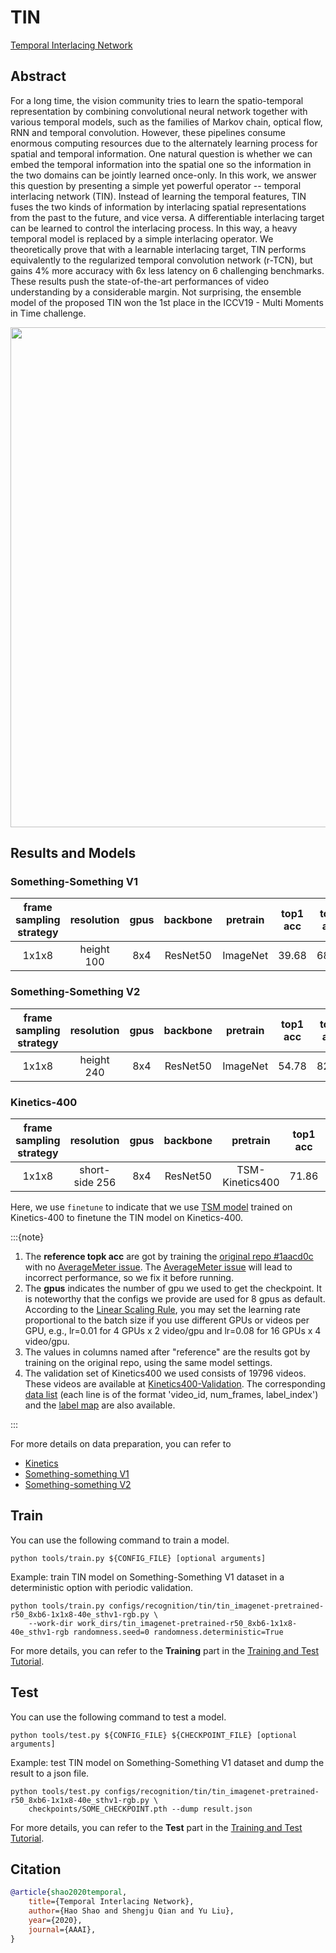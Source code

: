 # TIN

[Temporal Interlacing Network](https://ojs.aaai.org/index.php/AAAI/article/view/6872)

<!-- [ALGORITHM] -->

## Abstract

<!-- [ABSTRACT] -->

For a long time, the vision community tries to learn the spatio-temporal representation by combining convolutional neural network together with various temporal models, such as the families of Markov chain, optical flow, RNN and temporal convolution. However, these pipelines consume enormous computing resources due to the alternately learning process for spatial and temporal information. One natural question is whether we can embed the temporal information into the spatial one so the information in the two domains can be jointly learned once-only. In this work, we answer this question by presenting a simple yet powerful operator -- temporal interlacing network (TIN). Instead of learning the temporal features, TIN fuses the two kinds of information by interlacing spatial representations from the past to the future, and vice versa. A differentiable interlacing target can be learned to control the interlacing process. In this way, a heavy temporal model is replaced by a simple interlacing operator. We theoretically prove that with a learnable interlacing target, TIN performs equivalently to the regularized temporal convolution network (r-TCN), but gains 4% more accuracy with 6x less latency on 6 challenging benchmarks. These results push the state-of-the-art performances of video understanding by a considerable margin. Not surprising, the ensemble model of the proposed TIN won the 1st place in the ICCV19 - Multi Moments in Time challenge.

<!-- [IMAGE] -->

<div align=center>
<img src="https://user-images.githubusercontent.com/34324155/143018602-d32bd546-e4f5-442c-9173-e4303676efb3.png" width="800"/>
</div>

## Results and Models

### Something-Something V1

| frame sampling strategy | resolution | gpus | backbone | pretrain | top1 acc | top5 acc | reference top1 acc | reference top5 acc | testing protocol | inference time(video/s) | gpu_mem(M) |      config       |      ckpt       |      log       |
| :---------------------: | :--------: | :--: | :------: | :------: | :------: | :------: | :----------------: | :----------------: | :--------------: | :---------------------: | :--------: | :---------------: | :-------------: | :------------: |
|          1x1x8          | height 100 | 8x4  | ResNet50 | ImageNet |  39.68   |  68.55   |       44.04        |       72.72        | 8 clips x 1 crop |            x            |    6181    | [config](/configs/recognition/tin/tin_imagenet-pretrained-r50_8xb6-1x1x8-40e_sthv1-rgb.py) | [ckpt](https://download.openmmlab.com/mmaction/v1.0/recognition/tin/tin_imagenet-pretrained-r50_8xb6-1x1x8-40e_sthv1-rgb/tin_imagenet-pretrained-r50_8xb6-1x1x8-40e_sthv1-rgb_20220913-9b7804d6.pth) | [log](https://download.openmmlab.com/mmaction/v1.0/recognition/tin/tin_imagenet-pretrained-r50_8xb6-1x1x8-40e_sthv1-rgb/tin_imagenet-pretrained-r50_8xb6-1x1x8-40e_sthv1-rgb.log) |

### Something-Something V2

| frame sampling strategy | resolution | gpus | backbone | pretrain | top1 acc | top5 acc | reference top1 acc | reference top5 acc | testing protocol | inference time(video/s) | gpu_mem(M) |      config       |      ckpt       |      log       |
| :---------------------: | :--------: | :--: | :------: | :------: | :------: | :------: | :----------------: | :----------------: | :--------------: | :---------------------: | :--------: | :---------------: | :-------------: | :------------: |
|          1x1x8          | height 240 | 8x4  | ResNet50 | ImageNet |  54.78   |  82.18   |       56.48        |       83.45        | 8 clips x 1 crop |            x            |    6185    | [config](/configs/recognition/tin/tin_imagenet-pretrained-r50_8xb6-1x1x8-40e_sthv2-rgb.py) | [ckpt](https://download.openmmlab.com/mmaction/v1.0/recognition/tin/tin_imagenet-pretrained-r50_8xb6-1x1x8-40e_sthv2-rgb/tin_imagenet-pretrained-r50_8xb6-1x1x8-40e_sthv2-rgb_20220913-84f9b4b0.pth) | [log](https://download.openmmlab.com/mmaction/v1.0/recognition/tin/tin_imagenet-pretrained-r50_8xb6-1x1x8-40e_sthv2-rgb/tin_imagenet-pretrained-r50_8xb6-1x1x8-40e_sthv2-rgb.log) |

### Kinetics-400

| frame sampling strategy |   resolution   | gpus | backbone |    pretrain     | top1 acc | top5 acc | testing protocol | inference time(video/s) | gpu_mem(M) |          config           |          ckpt           |           log           |
| :---------------------: | :------------: | :--: | :------: | :-------------: | :------: | :------: | :--------------: | :---------------------: | :--------: | :-----------------------: | :---------------------: | :---------------------: |
|          1x1x8          | short-side 256 | 8x4  | ResNet50 | TSM-Kinetics400 |  71.86   |  90.44   | 8 clips x 1 crop |            x            |    6185    | [config](/configs/recognition/tin/tin_imagenet-pretrained-r50_8xb6-1x1x8-40e_sthv2-rgb.py) | [ckpt](https://download.openmmlab.com/mmaction/v1.0/recognition/tin/tin_kinetics400-pretrained-tsm-r50_1x1x8-50e_kinetics400-rgb/tin_kinetics400-pretrained-tsm-r50_1x1x8-50e_kinetics400-rgb_20220913-7f10d0c0.pth) | [log](https://download.openmmlab.com/mmaction/v1.0/recognition/tin/tin_kinetics400-pretrained-tsm-r50_1x1x8-50e_kinetics400-rgb/tin_kinetics400-pretrained-tsm-r50_1x1x8-50e_kinetics400-rgb.log) |

Here, we use `finetune` to indicate that we use [TSM model](https://download.openmmlab.com/mmaction/v1.0/v1.0/recognition/tsm/tsm_imagenet-pretrained-r50_8xb16-1x1x8-50e_kinetics400-rgb/tsm_imagenet-pretrained-r50_8xb16-1x1x8-50e_kinetics400-rgb_20220831-64d69186.pth) trained on Kinetics-400 to finetune the TIN model on Kinetics-400.

:::{note}

1. The **reference topk acc** are got by training the [original repo #1aacd0c](https://github.com/deepcs233/TIN/tree/1aacd0c4c30d5e1d334bf023e55b855b59f158db) with no [AverageMeter issue](https://github.com/deepcs233/TIN/issues/4).
   The [AverageMeter issue](https://github.com/deepcs233/TIN/issues/4) will lead to incorrect performance, so we fix it before running.
2. The **gpus** indicates the number of gpu we used to get the checkpoint. It is noteworthy that the configs we provide are used for 8 gpus as default.
   According to the [Linear Scaling Rule](https://arxiv.org/abs/1706.02677), you may set the learning rate proportional to the batch size if you use different GPUs or videos per GPU,
   e.g., lr=0.01 for 4 GPUs x 2 video/gpu and lr=0.08 for 16 GPUs x 4 video/gpu.
3. The values in columns named after "reference" are the results got by training on the original repo, using the same model settings.
4. The validation set of Kinetics400 we used consists of 19796 videos. These videos are available at [Kinetics400-Validation](https://mycuhk-my.sharepoint.com/:u:/g/personal/1155136485_link_cuhk_edu_hk/EbXw2WX94J1Hunyt3MWNDJUBz-nHvQYhO9pvKqm6g39PMA?e=a9QldB). The corresponding [data list](https://download.openmmlab.com/mmaction/v1.0/dataset/k400_val/kinetics_val_list.txt) (each line is of the format 'video_id, num_frames, label_index') and the [label map](https://download.openmmlab.com/mmaction/v1.0/dataset/k400_val/kinetics_class2ind.txt) are also available.

:::

For more details on data preparation, you can refer to

- [Kinetics](/tools/data/kinetics/README.md)
- [Something-something V1](/tools/data/sthv1/README.md)
- [Something-something V2](/tools/data/sthv2/README.md)

## Train

You can use the following command to train a model.

```shell
python tools/train.py ${CONFIG_FILE} [optional arguments]
```

Example: train TIN model on Something-Something V1 dataset in a deterministic option with periodic validation.

```shell
python tools/train.py configs/recognition/tin/tin_imagenet-pretrained-r50_8xb6-1x1x8-40e_sthv1-rgb.py \
    --work-dir work_dirs/tin_imagenet-pretrained-r50_8xb6-1x1x8-40e_sthv1-rgb randomness.seed=0 randomness.deterministic=True
```

For more details, you can refer to the **Training** part in the [Training and Test Tutorial](/docs/en/user_guides/train_test.md).

## Test

You can use the following command to test a model.

```shell
python tools/test.py ${CONFIG_FILE} ${CHECKPOINT_FILE} [optional arguments]
```

Example: test TIN model on Something-Something V1 dataset and dump the result to a json file.

```shell
python tools/test.py configs/recognition/tin/tin_imagenet-pretrained-r50_8xb6-1x1x8-40e_sthv1-rgb.py \
    checkpoints/SOME_CHECKPOINT.pth --dump result.json
```

For more details, you can refer to the **Test** part in the [Training and Test Tutorial](/docs/en/user_guides/train_test.md).

## Citation

```BibTeX
@article{shao2020temporal,
    title={Temporal Interlacing Network},
    author={Hao Shao and Shengju Qian and Yu Liu},
    year={2020},
    journal={AAAI},
}
```
